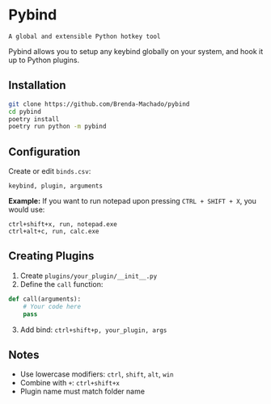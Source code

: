 # Pybind
```A global and extensible Python hotkey tool```

Pybind allows you to setup any keybind globally on your system, and hook it up to Python plugins.

## Installation

```bash
git clone https://github.com/Brenda-Machado/pybind
cd pybind
poetry install
poetry run python -m pybind
```

## Configuration

Create or edit `binds.csv`:

```
keybind, plugin, arguments
```

**Example:**
If you want to run notepad upon pressing `CTRL + SHIFT + X`, you would use:
```
ctrl+shift+x, run, notepad.exe
ctrl+alt+c, run, calc.exe
```

## Creating Plugins

1. Create `plugins/your_plugin/__init__.py`
2. Define the `call` function:

```python
def call(arguments):
    # Your code here
    pass
```

3. Add bind: `ctrl+shift+p, your_plugin, args`

## Notes

- Use lowercase modifiers: `ctrl`, `shift`, `alt`, `win`
- Combine with `+`: `ctrl+shift+x`
- Plugin name must match folder name
